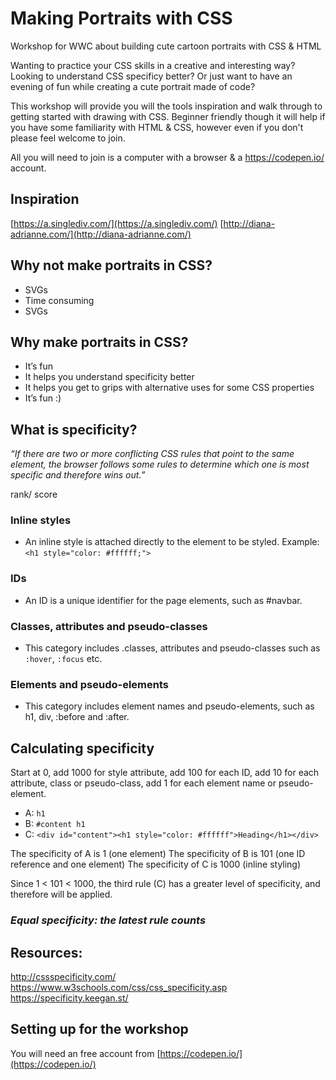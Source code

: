# Making Portraits with CSS
Workshop for WWC about building cute cartoon portraits with CSS &amp; HTML

Wanting to practice your CSS skills in a creative and interesting way? Looking to understand CSS specificy better? Or just want to have an evening of fun while creating a cute portrait made of code?

This workshop will provide you will the tools inspiration and walk through to getting started with drawing with CSS. Beginner friendly though it will help if you have some familiarity with HTML & CSS, however even if you don't please feel welcome to join.

All you will need to join is a computer with a browser & a https://codepen.io/ account.

## Inspiration

[https://a.singlediv.com/](https://a.singlediv.com/)
[http://diana-adrianne.com/](http://diana-adrianne.com/)



## Why not make portraits in CSS?

* SVGs
* Time consuming
* SVGs

## Why make portraits in CSS?

* It’s fun
* It helps you understand specificity better
* It helps you get to grips with alternative uses for some CSS properties
* It’s fun :)

## What is specificity?

*“If there are two or more conflicting CSS rules that point to the same element, the browser follows some rules to determine which one is most specific and therefore wins out.”*

rank/ score

### Inline styles 
- An inline style is attached directly to the element to be styled. Example: `<h1 style="color: #ffffff;">`
### IDs 
- An ID is a unique identifier for the page elements, such as #navbar.
### Classes, attributes and pseudo-classes 
- This category includes .classes, attributes and pseudo-classes such as `:hover`, `:focus` etc.
### Elements and pseudo-elements 
- This category includes element names and pseudo-elements, such as h1, div, :before and :after.
  

## Calculating specificity

Start at 0, add 1000 for style attribute, add 100 for each ID, add 10 for each attribute, class or pseudo-class, add 1 for each element name or pseudo-element.

* A: `h1`
* B: `#content h1`
* C: `<div id="content"><h1 style="color: #ffffff">Heading</h1></div>`

The specificity of A is 1 (one element)
The specificity of B is 101 (one ID reference and one element)
The specificity of C is 1000 (inline styling)

Since 1 < 101 < 1000, the third rule (C) has a greater level of specificity, and therefore will be applied.

### *Equal specificity: the latest rule counts*


## Resources:
http://cssspecificity.com/
https://www.w3schools.com/css/css_specificity.asp
https://specificity.keegan.st/


## Setting up for the workshop
You will need an free account from [https://codepen.io/](https://codepen.io/)
